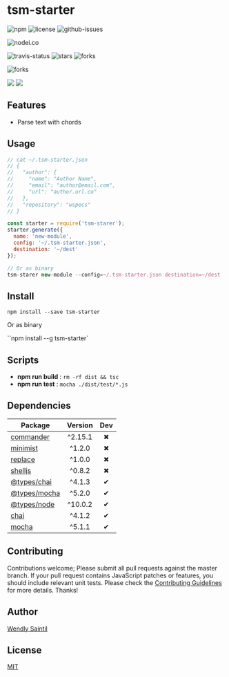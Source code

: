 # tsm-starter



![npm](https://img.shields.io/npm/v/tsm-starter.svg) ![license](https://img.shields.io/npm/l/tsm-starter.svg) ![github-issues](https://img.shields.io/github/issues/wspecs/tsm-starter.svg)

![nodei.co](https://nodei.co/npm/tsm-starter.png?downloads=true&downloadRank=true&stars=true)

![travis-status](https://img.shields.io/travis/wspecs/tsm-starter.svg)
![stars](https://img.shields.io/github/stars/wspecs/tsm-starter.svg)
![forks](https://img.shields.io/github/forks/wspecs/tsm-starter.svg)

![forks](https://img.shields.io/github/forks/wspecs/tsm-starter.svg)

![](https://david-dm.org/wspecs/tsm-starter/status.svg)
![](https://david-dm.org/wspecs/tsm-starter/dev-status.svg)

## Features

- Parse text with chords

## Usage

```js
// cat ~/.tsm-starter.json
// {
//   "author": {
//     "name": "Author Name",
//     "email": "author@email.com",
//     "url": "author.url.co"
//   },
//   "repository": "wspecs"
// }

const starter = require('tsm-starer');
starter.generate({
  name: 'new-module',
  config: '~/.tsm-starter.json',
  destination: '~/dest'
});

// Or as binary
tsm-starer new-module --config=~/.tsm-starter.json destination=~/dest

```

## Install

`npm install --save tsm-starter`

Or as binary

``npm install --g tsm-starter`

## Scripts

 - **npm run build** : `rm -rf dist && tsc`
 - **npm run test** : `mocha ./dist/test/*.js`

## Dependencies

Package | Version | Dev
--- |:---:|:---:
[commander](https://www.npmjs.com/package/commander) | ^2.15.1 | ✖
[minimist](https://www.npmjs.com/package/minimist) | ^1.2.0 | ✖
[replace](https://www.npmjs.com/package/replace) | ^1.0.0 | ✖
[shelljs](https://www.npmjs.com/package/shelljs) | ^0.8.2 | ✖
[@types/chai](https://www.npmjs.com/package/@types/chai) | ^4.1.3 | ✔
[@types/mocha](https://www.npmjs.com/package/@types/mocha) | ^5.2.0 | ✔
[@types/node](https://www.npmjs.com/package/@types/node) | ^10.0.2 | ✔
[chai](https://www.npmjs.com/package/chai) | ^4.1.2 | ✔
[mocha](https://www.npmjs.com/package/mocha) | ^5.1.1 | ✔


## Contributing

Contributions welcome; Please submit all pull requests against the master branch. If your pull request contains JavaScript patches or features, you should include relevant unit tests. Please check the [Contributing Guidelines](contributng.md) for more details. Thanks!

## Author

[Wendly Saintil](https://twitter.com/wendlysaintil)

## License

[MIT](LICENSE)
